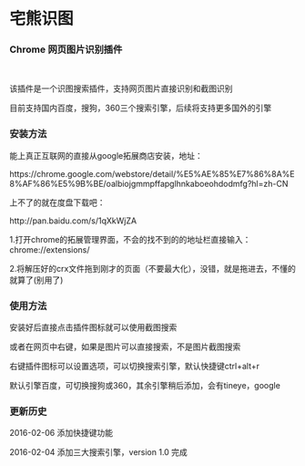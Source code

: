 # 宅熊识图
<h3>Chrome 网页图片识别插件</h3>
</br>
<p>该插件是一个识图搜索插件，支持网页图片直接识别和截图识别</p>
<p>目前支持国内百度，搜狗，360三个搜索引擎，后续将支持更多国外的引擎</p>
<h3>安装方法</h3>
<p>能上真正互联网的直接从google拓展商店安装，地址：</p>
<a>https://chrome.google.com/webstore/detail/%E5%AE%85%E7%86%8A%E8%AF%86%E5%9B%BE/oalbiojgmmpffapglhnkaboeohdodmfg?hl=zh-CN</a>
<p>上不了的就在度盘下载吧：</p>
<a>http://pan.baidu.com/s/1qXkWjZA</a>
<p>1.打开chrome的拓展管理界面，不会的找不到的的地址栏直接输入：chrome://extensions/</p>
<p>2.将解压好的crx文件拖到刚才的页面（不要最大化），没错，就是拖进去，不懂的就算了(别用了)</p>
<h3>使用方法</h3>
<p>安装好后直接点击插件图标就可以使用截图搜索</p>
<p>或者在网页中右键，如果是图片可以直接搜索，不是图片截图搜索</p>
<p>右键插件图标可以设置选项，可以切换搜索引擎，默认快捷键ctrl+alt+r</p>
<p>默认引擎百度，可切换搜狗或360，其余引擎稍后添加，会有tineye，google</p>
<h3>更新历史</h3>
<p>2016-02-06 添加快捷键功能</p>
<p>2016-02-04 添加三大搜索引擎，version 1.0 完成</p>